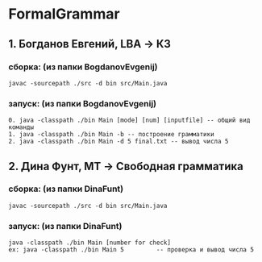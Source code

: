 # FormalGrammar

## 1. Богданов Евгений, LBA -> КЗ

### сборка: (из папки BogdanovEvgenij)
	javac -sourcepath ./src -d bin src/Main.java
	
### запуск: (из папки BogdanovEvgenij)
	0. java -classpath ./bin Main [mode] [num] [inputfile] -- общий вид команды
	1. java -classpath ./bin Main -b -- построение грамматики
	2. java -classpath ./bin Main -d 5 final.txt -- вывод числа 5

## 2. Дина Фунт, MT -> Свободная грамматика

### сборка: (из папки DinaFunt)
	javac -sourcepath ./src -d bin src/Main.java
	
### запуск: (из папки DinaFunt)
	java -classpath ./bin Main [number for check]
	ex: java -classpath ./bin Main 5 	     -- проверка и вывод числа 5
	
